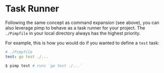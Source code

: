 # Task Runner

Following the same concept as command expansion \(see above\), you can also leverage pimp to behave as a task runner for your project. The `./Pimpfile` in your local directory always has the highest priority.

For example, this is how you would do if you wanted to define a `test` task:

```yaml
# ./Pimpfile
test: go test ./...
```

```bash
$ pimp test # runs `go test ./...`
```

